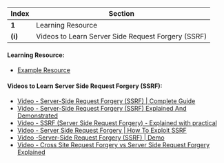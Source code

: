Index | Section
---   | ---
**1** | Learning Resource
**(i)** | Videos to Learn Server Side Request Forgery (SSRF)





#### Learning Resource:

  * [Example Resource](https://www.hacksplaining.com/exercises/ssrf)


#### Videos to Learn Server Side Request Forgery (SSRF):

  * [Video - Server-Side Request Forgery (SSRF) | Complete Guide](https://www.youtube.com/watch?v=ih5R_c16bKc&ab_channel=RanaKhalil)
  * [Video - Server-Side Request Forgery (SSRF) Explained And Demonstrated](https://www.youtube.com/watch?v=Zyt7lUO3mY8&ab_channel=LoiLiangYang)
  * [Video - SSRF (Server Side Request Forgery) - Explained with practical](https://www.youtube.com/watch?v=G-v2NEgyzSs&ab_channel=LinuxSploit)
  * [Video - Server Side Request Forgery | How To Exploit SSRF](https://www.youtube.com/watch?v=Asv1lPSHhV4&ab_channel=CyberSecurityTV)
  * [Video -Server-Side Request Forgery (SSRF) | Demo](https://www.youtube.com/watch?v=-pNYmgK_dWo&ab_channel=ITProTV)
  * [Video - Cross Site Request Forgery vs Server Side Request Forgery Explained](https://www.youtube.com/watch?v=a7OMdTuYaGc&t=2s&ab_channel=HusseinNasser)
